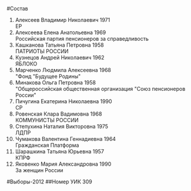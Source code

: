 #Состав
1. Алексеев Владимир Николаевич 1971   
    ЕР
2. Алексеева Елена Анатольевна 1969   
    Российская партия пенсионеров за справедливость
3. Кашканова Татьяна Петровна 1958   
    ПАТРИОТЫ РОССИИ
4. Кузнецов Андрей Николаевич 1962   
    ЯБЛОКО
5. Марченко Людмила Алексеевна 1968   
    "Фонд "Будущее Родины"
6. Минакова Ольга Петровна 1958   
    "Общероссийская общественная организация "Союз пенсионеров России"
7. Пичугина Екатерина Николаевна 1990   
    СР
8. Ровенская Клара Вадимовна 1968   
    КОММУНИСТЫ РОССИИ
9. Степухина Наталия Викторовна 1975   
    ЛДПР
10. Чумакова Валентина Геннадиевна 1964   
    Гражданская Платформа
11. Шарашкина Татьяна Юрьевна 1957   
    КПРФ
12. Яковенко Мария Александровна 1990   
    За женщин России

#Выборы-2012
##Номер УИК
309